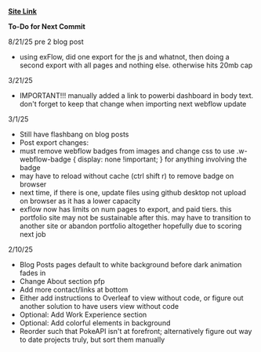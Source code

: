 **[Site Link](adamhoportfolio.github.io)** 


**To-Do for Next Commit**

8/21/25 pre 2 blog post
- using exFlow, did one export for the js and whatnot, then doing a second export with all pages and nothing else. otherwise hits 20mb cap 

3/21/25
- IMPORTANT!!! manually added a link to powerbi dashboard in body text. don't forget to keep that change when importing next webflow update


3/1/25
- Still have flashbang on blog posts
- Post export changes:
-   must remove webflow badges from images and change css to use .w-webflow-badge {
    display: none !important;
} for anything involving the badge
- may have to reload without cache (ctrl shift r) to remove badge on browser
- next time, if there is one, update files using github desktop not upload on browser as it has a lower capacity
- exflow now has limits on num pages to export, and paid tiers. this portfolio site may not be sustainable after this. may have to transition to another site or abandon portfolio altogether hopefully due to scoring next job

2/10/25
- Blog Posts pages default to white background before dark animation fades in
- Change About section pfp
- Add more contact/links at bottom
- Either add instructions to Overleaf to view without code, or figure out another solution to have users view without code
- Optional: Add Work Experience section
- Optional: Add colorful elements in background
- Reorder such that PokeAPI isn't at forefront; alternatively figure out way to date projects truly, but sort them manually

